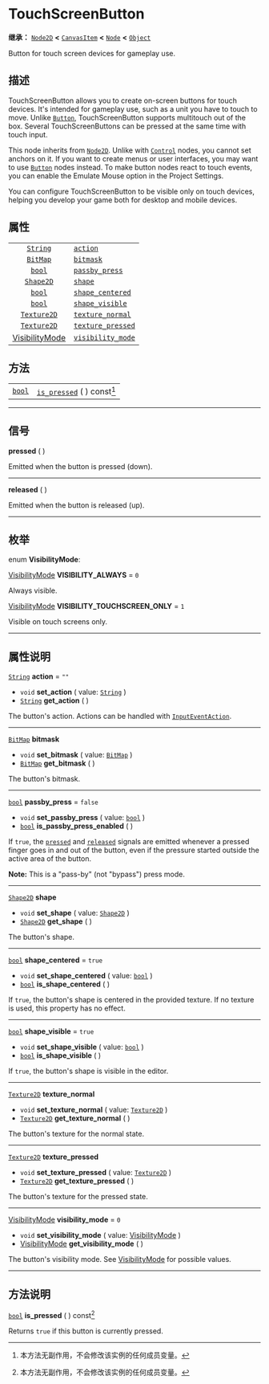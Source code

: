 <!-- ⚠ 请勿编辑本文件 ⚠ -->
<!-- 本文档使用脚本从 WeDot 引擎源码仓库生成。 -->
<!-- 生成脚本：https://github.com/WeDot-Engine/WeDot/tree/master/doc/tools/make_md.py； -->
<!-- 原文件：https://github.com/WeDot-Engine/WeDot/tree/master/doc/classes/TouchScreenButton.xml。 -->

<div id="_class_touchscreenbutton"></div>

# TouchScreenButton

**继承：** [`Node2D`](class_node2d.md) **<** [`CanvasItem`](class_canvasitem.md) **<** [`Node`](class_node.md) **<** [`Object`](class_object.md)

Button for touch screen devices for gameplay use.

## 描述

TouchScreenButton allows you to create on-screen buttons for touch devices. It's intended for gameplay use, such as a unit you have to touch to move. Unlike [`Button`](class_button.md), TouchScreenButton supports multitouch out of the box. Several TouchScreenButtons can be pressed at the same time with touch input.

This node inherits from [`Node2D`](class_node2d.md). Unlike with [`Control`](class_control.md) nodes, you cannot set anchors on it. If you want to create menus or user interfaces, you may want to use [`Button`](class_button.md) nodes instead. To make button nodes react to touch events, you can enable the Emulate Mouse option in the Project Settings.

You can configure TouchScreenButton to be visible only on touch devices, helping you develop your game both for desktop and mobile devices.

## 属性

|||
|:-:|:--|
| [`String`](class_string.md)                              | [`action`](class_touchscreenbutton.md#class_touchscreenbutton_property_action)                   | ``""``    |
| [`BitMap`](class_bitmap.md)                              | [`bitmask`](class_touchscreenbutton.md#class_touchscreenbutton_property_bitmask)                 |           |
| [`bool`](class_bool.md)                                  | [`passby_press`](class_touchscreenbutton.md#class_touchscreenbutton_property_passby_press)       | ``false`` |
| [`Shape2D`](class_shape2d.md)                            | [`shape`](class_touchscreenbutton.md#class_touchscreenbutton_property_shape)                     |           |
| [`bool`](class_bool.md)                                  | [`shape_centered`](class_touchscreenbutton.md#class_touchscreenbutton_property_shape_centered)   | ``true``  |
| [`bool`](class_bool.md)                                  | [`shape_visible`](class_touchscreenbutton.md#class_touchscreenbutton_property_shape_visible)     | ``true``  |
| [`Texture2D`](class_texture2d.md)                        | [`texture_normal`](class_touchscreenbutton.md#class_touchscreenbutton_property_texture_normal)   |           |
| [`Texture2D`](class_texture2d.md)                        | [`texture_pressed`](class_touchscreenbutton.md#class_touchscreenbutton_property_texture_pressed) |           |
| [VisibilityMode](#enum_touchscreenbutton_visibilitymode) | [`visibility_mode`](class_touchscreenbutton.md#class_touchscreenbutton_property_visibility_mode) | ``0``     |

## 方法

|||
|:-:|:--|
| [`bool`](class_bool.md) | [`is_pressed`](class_touchscreenbutton.md#class_touchscreenbutton_method_is_pressed) ( ) const[^const] |

<!-- rst-class:: classref-section-separator -->

---

## 信号

<div id="_class_class_touchscreenbutton_signal_pressed"></div>

**pressed** ( ) <div id="class_touchscreenbutton_signal_pressed"></div>

Emitted when the button is pressed (down).

<!-- rst-class:: classref-item-separator -->

---

<div id="_class_class_touchscreenbutton_signal_released"></div>

**released** ( ) <div id="class_touchscreenbutton_signal_released"></div>

Emitted when the button is released (up).

<!-- rst-class:: classref-section-separator -->

---

## 枚举

<div id="_class_enum_touchscreenbutton_visibilitymode"></div>

enum **VisibilityMode**: <div id="enum_touchscreenbutton_visibilitymode"></div>

<div id="_class_touchscreenbutton_constant_visibility_always"></div>

[VisibilityMode](#enum_touchscreenbutton_visibilitymode) **VISIBILITY_ALWAYS** = ``0``

Always visible.

<div id="_class_touchscreenbutton_constant_visibility_touchscreen_only"></div>

[VisibilityMode](#enum_touchscreenbutton_visibilitymode) **VISIBILITY_TOUCHSCREEN_ONLY** = ``1``

Visible on touch screens only.

<!-- rst-class:: classref-section-separator -->

---

## 属性说明

<div id="_class_touchscreenbutton_property_action"></div>

[`String`](class_string.md) **action** = ``""`` <div id="class_touchscreenbutton_property_action"></div>

- `void` **set_action** ( value: [`String`](class_string.md) )
- [`String`](class_string.md) **get_action** ( )

The button's action. Actions can be handled with [`InputEventAction`](class_inputeventaction.md).

<!-- rst-class:: classref-item-separator -->

---

<div id="_class_touchscreenbutton_property_bitmask"></div>

[`BitMap`](class_bitmap.md) **bitmask** <div id="class_touchscreenbutton_property_bitmask"></div>

- `void` **set_bitmask** ( value: [`BitMap`](class_bitmap.md) )
- [`BitMap`](class_bitmap.md) **get_bitmask** ( )

The button's bitmask.

<!-- rst-class:: classref-item-separator -->

---

<div id="_class_touchscreenbutton_property_passby_press"></div>

[`bool`](class_bool.md) **passby_press** = ``false`` <div id="class_touchscreenbutton_property_passby_press"></div>

- `void` **set_passby_press** ( value: [`bool`](class_bool.md) )
- [`bool`](class_bool.md) **is_passby_press_enabled** ( )

If `true`, the [`pressed`](class_touchscreenbutton.md#class_touchscreenbutton_signal_pressed) and [`released`](class_touchscreenbutton.md#class_touchscreenbutton_signal_released) signals are emitted whenever a pressed finger goes in and out of the button, even if the pressure started outside the active area of the button.

 **Note:** This is a "pass-by" (not "bypass") press mode.

<!-- rst-class:: classref-item-separator -->

---

<div id="_class_touchscreenbutton_property_shape"></div>

[`Shape2D`](class_shape2d.md) **shape** <div id="class_touchscreenbutton_property_shape"></div>

- `void` **set_shape** ( value: [`Shape2D`](class_shape2d.md) )
- [`Shape2D`](class_shape2d.md) **get_shape** ( )

The button's shape.

<!-- rst-class:: classref-item-separator -->

---

<div id="_class_touchscreenbutton_property_shape_centered"></div>

[`bool`](class_bool.md) **shape_centered** = ``true`` <div id="class_touchscreenbutton_property_shape_centered"></div>

- `void` **set_shape_centered** ( value: [`bool`](class_bool.md) )
- [`bool`](class_bool.md) **is_shape_centered** ( )

If `true`, the button's shape is centered in the provided texture. If no texture is used, this property has no effect.

<!-- rst-class:: classref-item-separator -->

---

<div id="_class_touchscreenbutton_property_shape_visible"></div>

[`bool`](class_bool.md) **shape_visible** = ``true`` <div id="class_touchscreenbutton_property_shape_visible"></div>

- `void` **set_shape_visible** ( value: [`bool`](class_bool.md) )
- [`bool`](class_bool.md) **is_shape_visible** ( )

If `true`, the button's shape is visible in the editor.

<!-- rst-class:: classref-item-separator -->

---

<div id="_class_touchscreenbutton_property_texture_normal"></div>

[`Texture2D`](class_texture2d.md) **texture_normal** <div id="class_touchscreenbutton_property_texture_normal"></div>

- `void` **set_texture_normal** ( value: [`Texture2D`](class_texture2d.md) )
- [`Texture2D`](class_texture2d.md) **get_texture_normal** ( )

The button's texture for the normal state.

<!-- rst-class:: classref-item-separator -->

---

<div id="_class_touchscreenbutton_property_texture_pressed"></div>

[`Texture2D`](class_texture2d.md) **texture_pressed** <div id="class_touchscreenbutton_property_texture_pressed"></div>

- `void` **set_texture_pressed** ( value: [`Texture2D`](class_texture2d.md) )
- [`Texture2D`](class_texture2d.md) **get_texture_pressed** ( )

The button's texture for the pressed state.

<!-- rst-class:: classref-item-separator -->

---

<div id="_class_touchscreenbutton_property_visibility_mode"></div>

[VisibilityMode](#enum_touchscreenbutton_visibilitymode) **visibility_mode** = ``0`` <div id="class_touchscreenbutton_property_visibility_mode"></div>

- `void` **set_visibility_mode** ( value: [VisibilityMode](#enum_touchscreenbutton_visibilitymode) )
- [VisibilityMode](#enum_touchscreenbutton_visibilitymode) **get_visibility_mode** ( )

The button's visibility mode. See [VisibilityMode](#enum_touchscreenbutton_visibilitymode) for possible values.

<!-- rst-class:: classref-section-separator -->

---

## 方法说明

<div id="_class_touchscreenbutton_method_is_pressed"></div>

[`bool`](class_bool.md) **is_pressed** ( ) const[^const]<div id="class_touchscreenbutton_method_is_pressed"></div>

Returns `true` if this button is currently pressed.

[^virtual]: 本方法通常需要用户覆盖才能生效。
[^const]: 本方法无副作用，不会修改该实例的任何成员变量。
[^vararg]: 本方法除了能接受在此处描述的参数外，还能够继续接受任意数量的参数。
[^constructor]: 本方法用于构造某个类型。
[^static]: 调用本方法无需实例，可直接使用类名进行调用。
[^operator]: 本方法描述的是使用本类型作为左操作数的有效运算符。
[^bitfield]: 这个值是由下列位标志构成位掩码的整数。
[^void]: 无返回值。
